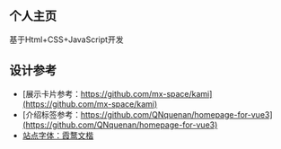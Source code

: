 ## 个人主页
基于Html+CSS+JavaScript开发  
## 设计参考
* [展示卡片参考：https://github.com/mx-space/kami](https://github.com/mx-space/kami)
* [介绍标签参考：https://github.com/QNquenan/homepage-for-vue3](https://github.com/QNquenan/homepage-for-vue3)
* [站点字体：霞鹜文楷](https://github.com/lxgw/LxgwWenKai)